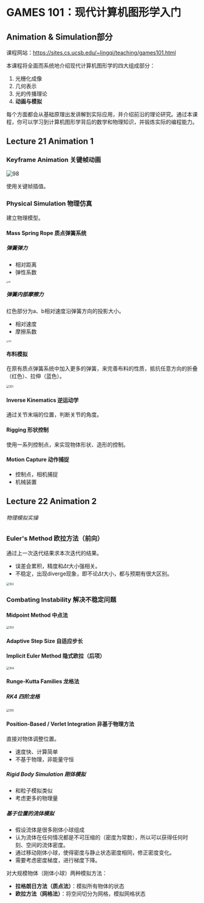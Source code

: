 # GAMES 101：现代计算机图形学入门

## Animation & Simulation部分

课程网站：https://sites.cs.ucsb.edu/~lingqi/teaching/games101.html

本课程将全面而系统地介绍现代计算机图形学的四大组成部分：

1. 光栅化成像
2. 几何表示
3. 光的传播理论
4. **动画与模拟**

每个方面都会从基础原理出发讲解到实际应用，并介绍前沿的理论研究。通过本课程，你可以学习到计算机图形学背后的数学和物理知识，并锻炼实际的编程能力。

## Lecture 21 Animation 1

### Keyframe Animation 关键帧动画

![98](./image/98.png)

使用关键帧插值。

### Physical Simulation 物理仿真

建立物理模型。

#### Mass Spring Rope 质点弹簧系统

##### 弹簧弹力

- 相对距离
- 弹性系数

<img src="./image/99.png" alt="99" style="zoom: 33%;" />

##### 弹簧内部摩擦力

红色部分为a、b相对速度沿弹簧方向的投影大小。

- 相对速度
- 摩擦系数

<img src="./image/100.png" alt="100" style="zoom: 33%;" />

#### 布料模拟

在原有质点弹簧系统中加入更多的弹簧，来完善布料的性质，抵抗任意方向的折叠（红色）、拉伸（蓝色）。

<img src="./image/101.png" alt="101" style="zoom: 50%;" />

#### Inverse Kinematics 逆运动学

通过关节末端的位置，判断关节的角度。

#### Rigging 形状控制

使用一系列控制点，来实现物体形状、造形的控制。

#### Motion Capture 动作捕捉

- 控制点，相机捕捉
- 机械装置

## Lecture 22 Animation 2

###### 物理模拟实操

### Euler's Method 欧拉方法（前向）

通过上一次迭代结果求本次迭代的结果。

- 误差会累积，精度和$\Delta t$大小强相关。
- 不稳定，出现diverge现象，即不论$\Delta t$大小，都与预期有很大区别。

<img src="./image/102.png" alt="102" style="zoom: 50%;" />

### Combating Instability 解决不稳定问题

#### Midpoint Method 中点法

<img src="./image/103.png" alt="103" style="zoom: 50%;" />

#### Adaptive Step Size 自适应步长

#### Implicit Euler Method 隐式欧拉（后项）

<img src="./image/104.png" alt="104" style="zoom: 50%;" />

#### Runge-Kutta Families 龙格法

##### RK4 四阶龙格

<img src="./image/105.png" alt="105" style="zoom: 50%;" />

#### Position-Based / Verlet Integration 非基于物理方法

直接对物体调整位置。

- 速度快、计算简单
- 不基于物理，非能量守恒

##### Rigid Body Simulation 刚体模拟

- 和粒子模拟类似
- 考虑更多的物理量

##### 基于位置的流体模拟

- 假设流体是很多刚体小球组成
- 认为流体在任何情况都是不可压缩的（密度为常数），所以可以获得任何时刻、空间的流体密度。
- 通过移动刚体小球，使得密度与静止状态密度相同，修正密度变化。
- 需要考虑密度梯度，进行梯度下降。

对大规模物体（刚体小球）两种模拟方法：

- **拉格朗日方法（质点法）**：模拟所有物体的状态
- **欧拉方法（网格法）**：将空间切分为网格，模拟网格状态
